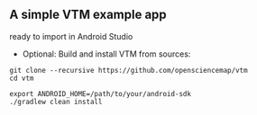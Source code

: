 ## A simple VTM example app
ready to import in Android Studio


* Optional: Build and install VTM from sources:

```
git clone --recursive https://github.com/opensciencemap/vtm
cd vtm

export ANDROID_HOME=/path/to/your/android-sdk
./gradlew clean install
```
